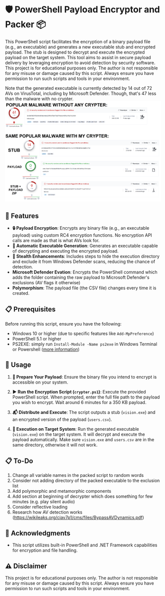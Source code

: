 # 🛡 PowerShell Payload Encryptor and Packer 📦

This PowerShell script facilitates the encryption of a binary payload file (e.g., an executable) and generates a new executable stub and encrypted payload. The stub is designed to decrypt and execute the encrypted payload on the target system. This tool aims to assist in secure payload delivery by leveraging encryption to avoid detection by security software. This project is for educational purposes only. The author is not responsible for any misuse or damage caused by this script. Always ensure you have permission to run such scripts and tools in your environment.



Note that the generated executable is currently detected by 14 out of 72 AVs on VirusTotal, including by Microsoft Defender. Though, that's 47 less than the malware with no crypter.
![VirusTotal Screenshot](virustotal_all.png)



## 🌟 Features

- **🔒 Payload Encryption**: Encrypts any binary file (e.g., an executable payload) using custom RC4 encryption functions. No encryption API calls are made as that is what AVs look for.
- **📄 Automatic Executable Generation**: Generates an executable capable of decrypting and executing the encrypted payload.
- **👻 Stealth Enhancements**: Includes steps to hide the execution directory and exclude it from Windows Defender scans, reducing the chance of detection.
- **Microsoft Defender Evation**: Encrypts the PowerShell command which adds the folder containing the raw payload to Microsoft Defender's exclusions (AV flags it otherwise)
- **Polymorphism**: The payload file (the CSV file) changes every time it is created.

## 📋 Prerequisites

Before running this script, ensure you have the following:

- Windows 10 or higher (due to specific features like `Add-MpPreference`)
- PowerShell 5.1 or higher
- PS2EXE: simply run `Install-Module -Name ps2exe` in Windows Terminal or Powershell ([more information](https://www.powershellgallery.com/packages/ps2exe/1.0.13))

## 🚀 Usage

1. **📁 Prepare Your Payload**: Ensure the binary file you intend to encrypt is accessible on your system.

2. **▶️ Run the Encryption Script (`crypter.ps1`)**: Execute the provided PowerShell script. When prompted, enter the full file path to the payload you wish to encrypt. Wait around 6 minutes for a 350 KB payload.

3. **📬 Distribute and Execute**: The script outputs a stub (`vision.exe`) and an encrypted version of the payload (`users.csv`).

4. **🎯 Execution on Target System**: Run the generated executable (`vision.exe`) on the target system. It will decrypt and execute the payload automatically. Make sure `vision.exe` and `users.csv` are in the same directory, otherwise it will not work.

## 📋 To-Do

1. Change all variable names in the packed script to random words
2. Consider not adding directory of the packed executable to the exclusion list
3. Add polymorphic and metamorphic components
4. Add section at beginning of decrypter which does something for few minutes (e.g. play silent audio)
5. Consider reflective loading
6. Research how AV detection works (https://wikileaks.org/ciav7p1/cms/files/BypassAVDynamics.pdf)

## 💖 Acknowledgments

- This script utilizes built-in PowerShell and .NET Framework capabilities for encryption and file handling.

## ⚠️ Disclaimer

This project is for educational purposes only. The author is not responsible for any misuse or damage caused by this script. Always ensure you have permission to run such scripts and tools in your environment.

